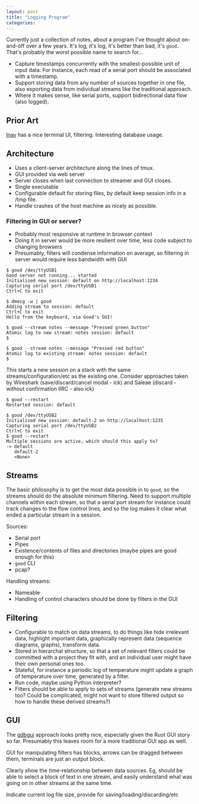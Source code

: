 ```yaml
---
layout: post
title: "Logging Program"
categories:
---
```


Currently just a collection of notes, about a program I've thought about on-and-off over a few years.  It's log, it's log, it's better than bad, it's `good`.  That's probably the worst possible name to search for...

* Capture timestamps concurrently with the smallest-possible unit of input data.  For instance, each read of a serial port should be associated with a timestamp.
* Support storing data from any number of sources together in one file, also exporting data from individual streams like the traditional approach.
* Where it makes sense, like serial ports, support bidirectional data flow (also logged).

## Prior Art
[lnav](https://lnav.org/) has a nice terminal UI, filtering.  Interesting database usage.

## Architecture
* Uses a client-server architecture along the lines of tmux.
* GUI provided via web server
* Server closes when last connection to streamer and GUI closes.
* Single executable
* Configurable default for storing files, by default keep session info in a /tmp file.
* Handle crashes of the host machine as nicely as possible.

### Filtering in GUI or server?
* Probably most responsive at runtime in browser context
* Doing it in server would be more resilient over time, less code subject to changing browsers
* Presumably, filters will condense information on average, so filtering in server would require less bandwidth with GUI

```
$ good /dev/ttyUSB1
Good server not running... started
Initialised new session: default on http://localhost:1234
Capturing serial port /dev/ttyUSB1
Ctrl+C to exit
```

```
$ dmesg -w | good
Adding stream to session: default
Ctrl+C to exit
Hello from the keyboard, via Good's GUI!
```

```
$ good --stream notes --message "Pressed green button"
Atomic log to new stream: notes session: default
$
```

```
$ good --stream notes --message "Pressed red button"
Atomic log to existing stream: notes session: default
$
```

This starts a new session on a stack with the same streams/configuration/etc as the existing one.  Consider approaches taken by Wireshark (save/discard/cancel modal - ick) and Saleae (discard - without confirmation IIRC - also ick)
```
$ good --restart
Restarted session: default
```

```
$ good /dev/ttyUSB2
Initialised new session: default-2 on http://localhost:1235
Capturing serial port /dev/ttyUSB2
Ctrl+C to exit
$ good --restart
Multiple sessions are active, which should this apply to?
-> default
   default-2
   <None>
```

## Streams
The basic philosophy is to get the most data possible in to `good`, so the streams should do the absolute minimum filtering.  Need to support multiple channels within each stream, so that a serial port stream for instance could track changes to the flow control lines, and so the log makes it clear what ended a particular stream in a session.

Sources:
* Serial port
* Pipes
* Existence/contents of files and directories (maybe pipes are good enough for this)
* `good` CLI
* pcap?

Handling streams:
* Nameable
* Handling of control characters should be done by filters in the GUI

## Filtering

* Configurable to match on data streams, to do things like hide irrelevant data, highlight important data, graphically represent data (sequence diagrams, graphs), transform data.
* Stored in hierarchal structure, so that a set of relevant filters could be committed with a project they fit with, and an individual user might have their own personal ones too.
* Stateful, for instance a periodic log of temperature might update a graph of temperature over time, generated by a filter.
* Run code, maybe using Python interpreter?
* Filters should be able to apply to sets of streams (generate new streams too?  Could be complicated, might not want to store filtered output so how to handle these derived streams?)

## GUI
The [gdbgui](https://www.gdbgui.com) approach looks pretty nice, especially given the Rust GUI story so far.  Presumably this leaves room for a more traditional GUI app as well.

GUI for manipulating filters has blocks, arrows can be dragged between them, terminals are just an output block.

Clearly show the time-relationship between data sources.  Eg, should be able to select a block of text in one stream, and easily understand what was going on in other streams at the same time.

Indicate current log file size, provide for saving/loading/discarding/etc

